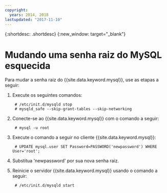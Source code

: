 ```yaml
---
copyright:
  years: 2014, 2018
lastupdated: "2017-11-10"
---
```


{:shortdesc: .shortdesc}
{:new_window: target="_blank"}

# Mudando uma senha raiz do MySQL esquecida

Para mudar a senha raiz do {{site.data.keyword.mysql}}, use as etapas a seguir: 

1. Execute os seguintes comandos:

        # /etc/init.d/mysqld stop
        # mysqld_safe --skip-grant-tables --skip-networking

2. Conecte-se ao {{site.data.keyword.mysql}} com o comando a seguir:

        # mysql -u root

3. Execute o comando a seguir no cliente {{site.data.keyword.mysql}}:

        # UPDATE mysql.user SET Password=PASSWORD('newpassword') WHERE User='root';

4. Substitua 'newpassword' por sua nova senha raiz.

5. Reinicie o servidor {{site.data.keyword.mysql}} usando o comando a seguir:

        # /etc/init.d/mysqld start
